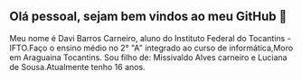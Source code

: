 ## Olá pessoal, sejam bem vindos ao meu GitHub 👋

Meu nome é Davi Barros Carneiro, aluno do Instituto Federal do Tocantins - IFTO.Faço o ensino médio no 2° "A" integrado ao curso de informática,Moro em Araguaina Tocantins. Sou filho de: Missivaldo Alves carneiro e Luciana de Sousa.Atualmente tenho 16 anos.

##
